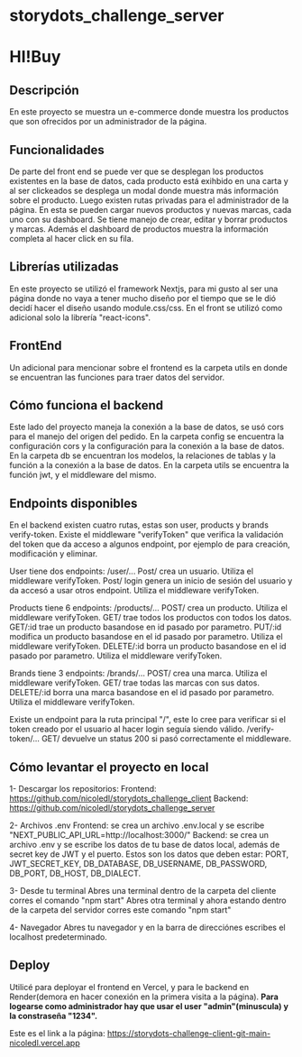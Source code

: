 # storydots_challenge_server
# HI!Buy

## Descripción

En este proyecto se muestra un e-commerce donde muestra los productos que son ofrecidos por un administrador de la página.

## Funcionalidades

De parte del front end se puede ver que se desplegan los productos existentes en la base de datos, cada producto está exihbido en una carta y al ser clickeados se desplega un modal donde muestra más información sobre el producto.
Luego existen rutas privadas para el administrador de la página. En esta se pueden cargar nuevos productos y nuevas marcas, cada uno con su dashboard. Se tiene manejo de crear, editar y borrar productos y marcas. Además el dashboard de productos muestra la información completa al hacer click en su fila.

## Librerías utilizadas

En este proyecto se utilizó el framework Nextjs, para mi gusto al ser una página donde no vaya a tener mucho diseño por el tiempo que se le dió decidí hacer el diseño usando module.css/css.
En el front se utilizó como adicional solo la librería "react-icons".

## FrontEnd

Un adicional para mencionar sobre el frontend es la carpeta utils en donde se encuentran las funciones para traer datos del servidor.

## Cómo funciona el backend

Este lado del proyecto maneja la conexión a la base de datos, se usó cors para el manejo del origen del pedido. En la carpeta config se encuentra la configuración cors y la configuración para la conexión a la base de datos. En la carpeta db se encuentran los modelos, la relaciones de tablas y la función a la conexión a la base de datos. En la carpeta utils se encuentra la función jwt, y el middleware del mismo.

## Endpoints disponibles

En el backend existen cuatro rutas, estas son user, products y brands verify-token.
Existe el middleware "verifyToken" que verifica la validación del token que da acceso a algunos endpoint, por ejemplo de para creación, modificación y eliminar.

User tiene dos endpoints:
/user/...
	Post/ crea un usuario. Utiliza el middleware verifyToken.
	Post/ login genera un inicio de sesión del usuario y da accesó a usar otros endpoint. Utiliza el middleware verifyToken.

Products tiene 6 endpoints:
/products/...
	POST/ crea un producto. Utiliza el middleware verifyToken.
	GET/ trae todos los productos con todos los datos.
	GET/:id trae un producto basandose en id pasado por parametro.
	PUT/:id modifica un producto basandose en el id pasado por parametro. Utiliza el middleware verifyToken.
	DELETE/:id borra un producto basandose en el id pasado por parametro. Utiliza el middleware verifyToken.

Brands tiene 3 endpoints:
/brands/...
	POST/ crea una marca. Utiliza el middleware verifyToken.
	GET/ trae todas las marcas con sus datos.
	DELETE/:id borra una marca basandose en el id pasado por parametro. Utiliza el middleware verifyToken.

Existe un endpoint para la ruta principal "/", este lo cree para verificar si el token creado por el usuario al hacer login seguía siendo válido.
/verify-token/...
	GET/ devuelve un status 200 si pasó correctamente el middleware.

## Cómo levantar el proyecto en local

1- Descargar los repositorios:
Frontend: https://github.com/nicoledl/storydots_challenge_client
Backend: https://github.com/nicoledl/storydots_challenge_server

2- Archivos .env
Frontend: se crea un archivo .env.local y se escribe "NEXT_PUBLIC_API_URL=http://localhost:3000/"
Backend: se crea un archivo .env y se escribe los datos de tu base de datos local, además de secret key de JWT y el puerto. Estos son los datos que deben estar: PORT, JWT_SECRET_KEY, DB_DATABASE, DB_USERNAME, DB_PASSWORD, DB_PORT, DB_HOST, DB_DIALECT.

3- Desde tu terminal
Abres una terminal dentro de la carpeta del cliente corres el comando "npm start"
Abres otra terminal y ahora estando dentro de la carpeta del servidor corres este comando "npm start"

4- Navegador
Abres tu navegador y en la barra de direcciónes escribes el localhost predeterminado.


## Deploy

Utilicé para deployar el frontend en Vercel, y para le backend en Render(demora en hacer conexión en la primera visita a la página).
**Para logearse como administrador hay que usar el user "admin"(minuscula) y la constraseña "1234".**

Este es el link a la página:
https://storydots-challenge-client-git-main-nicoledl.vercel.app